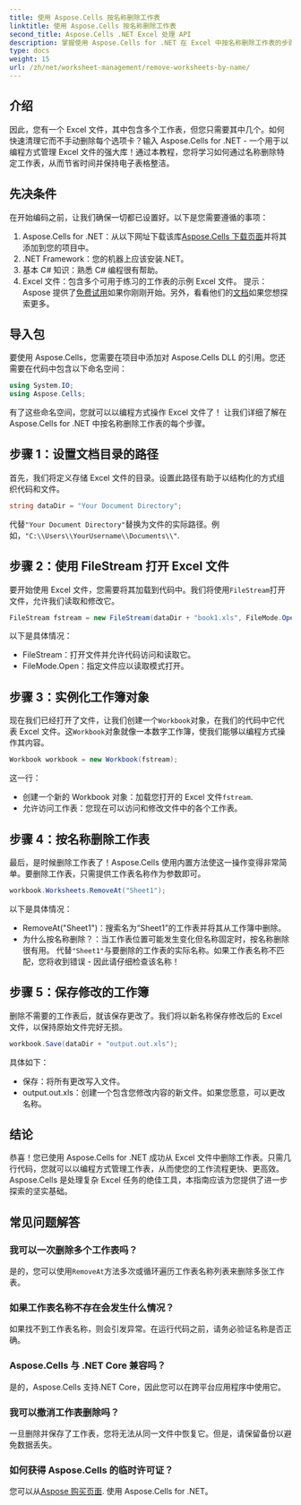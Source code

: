 ```yaml
---
title: 使用 Aspose.Cells 按名称删除工作表
linktitle: 使用 Aspose.Cells 按名称删除工作表
second_title: Aspose.Cells .NET Excel 处理 API
description: 掌握使用 Aspose.Cells for .NET 在 Excel 中按名称删除工作表的步骤。遵循此详细且适合初学者的指南来简化您的任务。
type: docs
weight: 15
url: /zh/net/worksheet-management/remove-worksheets-by-name/
---
```

## 介绍
因此，您有一个 Excel 文件，其中包含多个工作表，但您只需要其中几个。如何快速清理它而不手动删除每个选项卡？输入 Aspose.Cells for .NET - 一个用于以编程方式管理 Excel 文件的强大库！通过本教程，您将学习如何通过名称删除特定工作表，从而节省时间并保持电子表格整洁。
## 先决条件
在开始编码之前，让我们确保一切都已设置好。以下是您需要遵循的事项：
1.  Aspose.Cells for .NET：从以下网址下载该库[Aspose.Cells 下载页面](https://releases.aspose.com/cells/net/)并将其添加到您的项目中。
2. .NET Framework：您的机器上应该安装.NET。
3. 基本 C# 知识：熟悉 C# 编程很有帮助。
4. Excel 文件：包含多个可用于练习的工作表的示例 Excel 文件。
提示：Aspose 提供了[免费试用](https://releases.aspose.com/)如果你刚刚开始。另外，看看他们的[文档](https://reference.aspose.com/cells/net/)如果您想探索更多。
## 导入包
要使用 Aspose.Cells，您需要在项目中添加对 Aspose.Cells DLL 的引用。您还需要在代码中包含以下命名空间：
```csharp
using System.IO;
using Aspose.Cells;
```
有了这些命名空间，您就可以以编程方式操作 Excel 文件了！
让我们详细了解在 Aspose.Cells for .NET 中按名称删除工作表的每个步骤。
## 步骤 1：设置文档目录的路径
首先，我们将定义存储 Excel 文件的目录。设置此路径有助于以结构化的方式组织代码和文件。 
```csharp
string dataDir = "Your Document Directory";
```
代替`"Your Document Directory"`替换为文件的实际路径。例如，`"C:\\Users\\YourUsername\\Documents\\"`.
## 步骤 2：使用 FileStream 打开 Excel 文件
要开始使用 Excel 文件，您需要将其加载到代码中。我们将使用`FileStream`打开文件，允许我们读取和修改它。
```csharp
FileStream fstream = new FileStream(dataDir + "book1.xls", FileMode.Open);
```
以下是具体情况：
- FileStream：打开文件并允许代码访问和读取它。
- FileMode.Open：指定文件应以读取模式打开。
## 步骤 3：实例化工作簿对象
现在我们已经打开了文件，让我们创建一个`Workbook`对象，在我们的代码中它代表 Excel 文件。这`Workbook`对象就像一本数字工作簿，使我们能够以编程方式操作其内容。
```csharp
Workbook workbook = new Workbook(fstream);
```
这一行：
- 创建一个新的 Workbook 对象：加载您打开的 Excel 文件`fstream`.
- 允许访问工作表：您现在可以访问和修改文件中的各个工作表。
## 步骤 4：按名称删除工作表
最后，是时候删除工作表了！Aspose.Cells 使用内置方法使这一操作变得非常简单。要删除工作表，只需提供工作表名称作为参数即可。
```csharp
workbook.Worksheets.RemoveAt("Sheet1");
```
以下是具体情况：
- RemoveAt("Sheet1")：搜索名为“Sheet1”的工作表并将其从工作簿中删除。
- 为什么按名称删除？：当工作表位置可能发生变化但名称固定时，按名称删除很有用。
代替`"Sheet1"`与要删除的工作表的实际名称。如果工作表名称不匹配，您将收到错误 - 因此请仔细检查该名称！
## 步骤 5：保存修改的工作簿
删除不需要的工作表后，就该保存更改了。我们将以新名称保存修改后的 Excel 文件，以保持原始文件完好无损。
```csharp
workbook.Save(dataDir + "output.out.xls");
```
具体如下：
- 保存：将所有更改写入文件。
- output.out.xls：创建一个包含您修改内容的新文件。如果您愿意，可以更改名称。
## 结论
恭喜！您已使用 Aspose.Cells for .NET 成功从 Excel 文件中删除工作表。只需几行代码，您就可以以编程方式管理工作表，从而使您的工作流程更快、更高效。Aspose.Cells 是处理复杂 Excel 任务的绝佳工具，本指南应该为您提供了进一步探索的坚实基础。
## 常见问题解答
### 我可以一次删除多个工作表吗？
是的，您可以使用`RemoveAt`方法多次或循环遍历工作表名称列表来删除多张工作表。
### 如果工作表名称不存在会发生什么情况？
如果找不到工作表名称，则会引发异常。在运行代码之前，请务必验证名称是否正确。
### Aspose.Cells 与 .NET Core 兼容吗？
是的，Aspose.Cells 支持.NET Core，因此您可以在跨平台应用程序中使用它。
### 我可以撤消工作表删除吗？
一旦删除并保存了工作表，您将无法从同一文件中恢复它。但是，请保留备份以避免数据丢失。
### 如何获得 Aspose.Cells 的临时许可证？
您可以从[Aspose 购买页面](https://purchase.aspose.com/temporary-license/).
使用 Aspose.Cells for .NET。